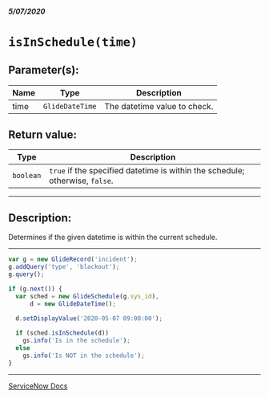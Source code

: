 ##### 5/07/2020
# `isInSchedule(time)`
## Parameter(s):
| Name | Type | Description |
|---|---|---|
| time | `GlideDateTime` | The datetime value to check. |

## Return value:
| Type | Description |
|---|---|
| `boolean` | `true` if the specified datetime is within the schedule; otherwise, `false`. |

---

## Description:
Determines if the given datetime is within the current schedule.

---

```js
var g = new GlideRecord('incident');
g.addQuery('type', 'blackout');
g.query();

if (g.next()) {
  var sched = new GlideSchedule(g.sys_id),
      d = new GlideDateTime();
  
  d.setDisplayValue('2020-05-07 09:00:00');

  if (sched.isInSchedule(d)) 
    gs.info('Is in the schedule');
  else 
    gs.info('Is NOT in the schedule');
}
```

---

[ServiceNow Docs](https://developer.servicenow.com/dev.do#!/reference/api/newyork/server/no-namespace/c_GlideScheduleScopedAPI#r_ScopedGlideScheduleIsInSchedule_GlideDateTime)